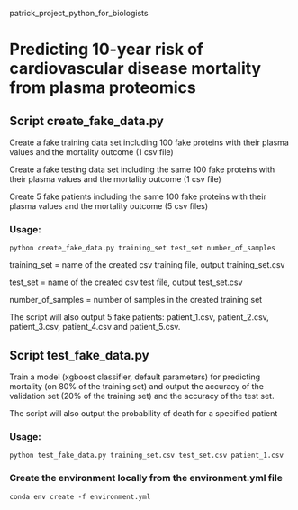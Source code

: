 patrick_project_python_for_biologists

# Predicting 10-year risk of cardiovascular disease mortality from plasma proteomics

## Script create_fake_data.py

Create a fake training data set including 100 fake proteins with their plasma values and the mortality outcome (1 csv file)

Create a fake testing data set including the same 100 fake proteins with their plasma values and the mortality outcome (1 csv file)

Create 5 fake patients including the same 100 fake proteins with their plasma values and the mortality outcome (5 csv files)

### Usage: 
    python create_fake_data.py training_set test_set number_of_samples

training_set = name of the created csv training file, output training_set.csv

test_set = name of the created csv test file, output test_set.csv

number_of_samples = number of samples in the created training set

The script will also output 5 fake patients: patient_1.csv, patient_2.csv, patient_3.csv, patient_4.csv and patient_5.csv.

## Script test_fake_data.py

Train a model (xgboost classifier, default parameters) for predicting mortality (on 80% of the training set) and output the accuracy of the validation set (20% of the training set) and the accuracy of the test set.

The script will also output the probability of death for a specified patient

### Usage: 
    python test_fake_data.py training_set.csv test_set.csv patient_1.csv


### Create the environment locally from the environment.yml file 
    conda env create -f environment.yml

